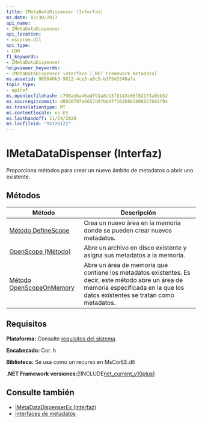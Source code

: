 ```yaml
---
title: IMetaDataDispenser (Interfaz)
ms.date: 03/30/2017
api_name:
- IMetaDataDispenser
api_location:
- mscoree.dll
api_type:
- COM
f1_keywords:
- IMetaDataDispenser
helpviewer_keywords:
- IMetaDataDispenser interface [.NET Framework metadata]
ms.assetid: 989840b3-9822-4ce5-a6c5-b375d3340a7a
topic_type:
- apiref
ms.openlocfilehash: c798aeba46adf91a8c13f8143c00f02173a0bb52
ms.sourcegitcommit: d8020797a6657d0fbbdff362b80300815f682f94
ms.translationtype: MT
ms.contentlocale: es-ES
ms.lasthandoff: 11/24/2020
ms.locfileid: "95726122"
---
```

# <a name="imetadatadispenser-interface"></a>IMetaDataDispenser (Interfaz)

Proporciona métodos para crear un nuevo ámbito de metadatos o abrir uno existente.  
  
## <a name="methods"></a>Métodos  
  
|Método|Descripción|  
|------------|-----------------|  
|[Método DefineScope](imetadatadispenser-definescope-method.md)|Crea un nuevo área en la memoria donde se pueden crear nuevos metadatos.|  
|[OpenScope (Método)](imetadatadispenser-openscope-method.md)|Abre un archivo en disco existente y asigna sus metadatos a la memoria.|  
|[Método OpenScopeOnMemory](imetadatadispenser-openscopeonmemory-method.md)|Abre un área de memoria que contiene los metadatos existentes. Es decir, este método abre un área de memoria especificada en la que los datos existentes se tratan como metadatos.|  
  
## <a name="requirements"></a>Requisitos  

 **Plataforma:** Consulte [requisitos del sistema](../../get-started/system-requirements.md).  
  
 **Encabezado:** Cor. h  
  
 **Biblioteca:** Se usa como un recurso en MsCorEE.dll  
  
 **.NET Framework versiones:**[!INCLUDE[net_current_v10plus](../../../../includes/net-current-v10plus-md.md)]  
  
## <a name="see-also"></a>Consulte también

- [IMetaDataDispenserEx (Interfaz)](imetadatadispenserex-interface.md)
- [Interfaces de metadatos](metadata-interfaces.md)
